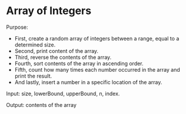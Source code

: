 # Array of Integers

Purpose: 
- First, create a random array of integers between a range, equal to a determined size. 
- Second, print content of the array. 
- Third, reverse the contents of the array. 
- Fourth, sort contents of the array in ascending order. 
- Fifth, count how many times each number occurred in the array and print the result. 
- And lastly, insert a number in a specific location of the array.

Input: size, lowerBound, upperBound, n, index.

Output: contents of the array
